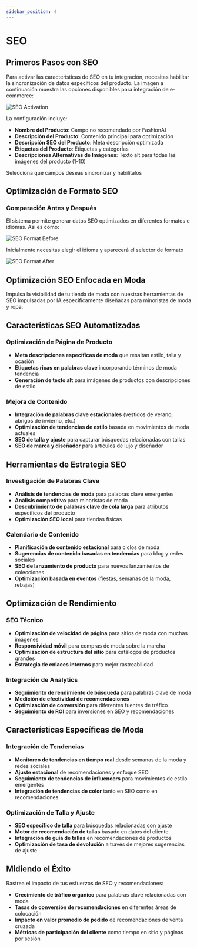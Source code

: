 ```yaml
---
sidebar_position: 4
---
```


# SEO

## Primeros Pasos con SEO

Para activar las características de SEO en tu integración, necesitas habilitar la sincronización de datos específicos del producto. La imagen a continuación muestra las opciones disponibles para integración de e-commerce:

![SEO Activation](/img/seo-activation.png)

La configuración incluye:
- **Nombre del Producto**: Campo no recomendado por FashionAI
- **Descripción del Producto**: Contenido principal para optimización
- **Descripción SEO del Producto**: Meta descripción optimizada
- **Etiquetas del Producto**: Etiquetas y categorías
- **Descripciones Alternativas de Imágenes**: Texto alt para todas las imágenes del producto (1-10)

Selecciona qué campos deseas sincronizar y habilítalos

## Optimización de Formato SEO

### Comparación Antes y Después

El sistema permite generar datos SEO optimizados en diferentes formatos e idiomas. Así es como:

![SEO Format Before](/img/seo-format-before.png)

Inicialmente necesitas elegir el idioma y aparecerá el selector de formato

![SEO Format After](/img/seo-format-after.png)

## Optimización SEO Enfocada en Moda

Impulsa la visibilidad de tu tienda de moda con nuestras herramientas de SEO impulsadas por IA específicamente diseñadas para minoristas de moda y ropa.

## Características SEO Automatizadas

### Optimización de Página de Producto
- **Meta descripciones específicas de moda** que resaltan estilo, talla y ocasión
- **Etiquetas ricas en palabras clave** incorporando términos de moda tendencia
- **Generación de texto alt** para imágenes de productos con descripciones de estilo

### Mejora de Contenido
- **Integración de palabras clave estacionales** (vestidos de verano, abrigos de invierno, etc.)
- **Optimización de tendencias de estilo** basada en movimientos de moda actuales
- **SEO de talla y ajuste** para capturar búsquedas relacionadas con tallas
- **SEO de marca y diseñador** para artículos de lujo y diseñador

## Herramientas de Estrategia SEO

### Investigación de Palabras Clave
- **Análisis de tendencias de moda** para palabras clave emergentes
- **Análisis competitivo** para minoristas de moda
- **Descubrimiento de palabras clave de cola larga** para atributos específicos del producto
- **Optimización SEO local** para tiendas físicas

### Calendario de Contenido
- **Planificación de contenido estacional** para ciclos de moda
- **Sugerencias de contenido basadas en tendencias** para blog y redes sociales
- **SEO de lanzamiento de producto** para nuevos lanzamientos de colecciones
- **Optimización basada en eventos** (fiestas, semanas de la moda, rebajas)

## Optimización de Rendimiento

### SEO Técnico
- **Optimización de velocidad de página** para sitios de moda con muchas imágenes
- **Responsividad móvil** para compras de moda sobre la marcha
- **Optimización de estructura del sitio** para catálogos de productos grandes
- **Estrategia de enlaces internos** para mejor rastreabilidad

### Integración de Analytics
- **Seguimiento de rendimiento de búsqueda** para palabras clave de moda
- **Medición de efectividad de recomendaciones**
- **Optimización de conversión** para diferentes fuentes de tráfico
- **Seguimiento de ROI** para inversiones en SEO y recomendaciones

## Características Específicas de Moda

### Integración de Tendencias
- **Monitoreo de tendencias en tiempo real** desde semanas de la moda y redes sociales
- **Ajuste estacional** de recomendaciones y enfoque SEO
- **Seguimiento de tendencias de influencers** para movimientos de estilo emergentes
- **Integración de tendencias de color** tanto en SEO como en recomendaciones

### Optimización de Talla y Ajuste
- **SEO específico de talla** para búsquedas relacionadas con ajuste
- **Motor de recomendación de tallas** basado en datos del cliente
- **Integración de guía de tallas** en recomendaciones de productos
- **Optimización de tasa de devolución** a través de mejores sugerencias de ajuste

## Midiendo el Éxito

Rastrea el impacto de tus esfuerzos de SEO y recomendaciones:
- **Crecimiento de tráfico orgánico** para palabras clave relacionadas con moda
- **Tasas de conversión de recomendaciones** en diferentes áreas de colocación
- **Impacto en valor promedio de pedido** de recomendaciones de venta cruzada
- **Métricas de participación del cliente** como tiempo en sitio y páginas por sesión